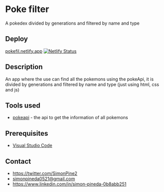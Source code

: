 # Poke filter

A pokedex divided by generations and filtered by name and type

## Deploy

[pokefil.netlify.app]([https://organized-grades.netlify.app](https://pokefil.netlify.app/))
[![Netlify Status](https://api.netlify.com/api/v1/badges/a253097a-2925-4d33-bb21-7eb6cf663ab0/deploy-status)](https://app.netlify.com/sites/pokefil/deploys)

## Description

An app where the use can find all the pokemons using the pokeApi, it is divided by generations and filtered by name and type (just using html, css and js)

## Tools used

- [pokeapi] - the api to get the information of all pokemons

## Prerequisites

- [Visual Studio Code](https://code.visualstudio.com/)

## Contact

- https://twitter.com/SimonPine2
- simonpineda0521@gmail.com
- https://www.linkedin.com/in/simon-pineda-0b8abb251

[deploy]: https://simonpine-design.netlify.app/
[status]: https://api.netlify.com/api/v1/badges/a253097a-2925-4d33-bb21-7eb6cf663ab0/deploy-status
[netlify]: https://app.netlify.com/sites/simonpine-design/deploys
[pokeapi]: https://pokeapi.co/
